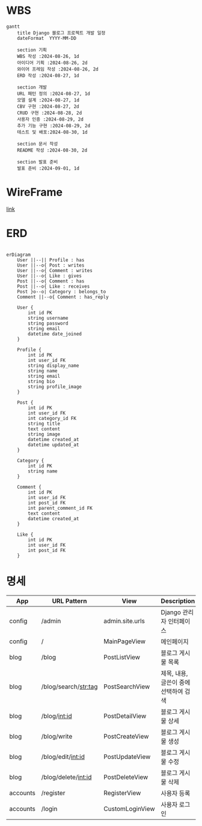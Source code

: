 # WBS

```mermaid
gantt
    title Django 블로그 프로젝트 개발 일정
    dateFormat  YYYY-MM-DD

    section 기획
    WBS 작성 :2024-08-26, 1d
    아이디어 기획 :2024-08-26, 2d
    와이어 프레임 작성 :2024-08-26, 2d
    ERD 작성 :2024-08-27, 1d

    section 개발
    URL 패턴 정의 :2024-08-27, 1d
    모델 설계 :2024-08-27, 1d
    CBV 구현 :2024-08-27, 2d
    CRUD 구현 :2024-08-28, 2d
    사용자 인증 :2024-08-29, 2d
    추가 기능 구현 :2024-08-29, 2d
    테스트 및 배포:2024-08-30, 1d

    section 문서 작성
    README 작성 :2024-08-30, 2d

    section 발표 준비
    발표 준비 :2024-09-01, 1d
```

# WireFrame

[link](https://www.figma.com/design/teJ06xvveV1K8VuVuRbss0/Untitled?node-id=0-1&t=5dxv9WNU6DnQAgnH-0)

# ERD

```mermaid

erDiagram
    User ||--|| Profile : has
    User ||--o{ Post : writes
    User ||--o{ Comment : writes
    User ||--o{ Like : gives
    Post ||--o{ Comment : has
    Post ||--o{ Like : receives
    Post }o--o| Category : belongs_to
    Comment ||--o{ Comment : has_reply

    User {
        int id PK
        string username
        string password
        string email
        datetime date_joined
    }

    Profile {
        int id PK
        int user_id FK
        string display_name
        string name
        string email
        string bio
        string profile_image
    }

    Post {
        int id PK
        int user_id FK
        int category_id FK
        string title
        text content
        string image
        datetime created_at
        datetime updated_at
    }

    Category {
        int id PK
        string name
    }

    Comment {
        int id PK
        int user_id FK
        int post_id FK
        int parent_comment_id FK
        text content
        datetime created_at
    }

    Like {
        int id PK
        int user_id FK
        int post_id FK
    } 

```
# 명세
| App      | URL Pattern                    | View                       | Description                     |
| -------- | ------------------------------ | -------------------------- | ------------------------------- |
| config   | /admin                         | admin.site.urls            | Django 관리자 인터페이스        |
| config   | /                        | MainPageView            | 메인페이지        |
| blog     | /blog                             | PostListView               | 블로그 게시물 목록              |
| blog     | /blog/search/<str:tag>                        | PostSearchView                 | 제목, 내용, 글쓴이 중에 선택하여 검색               |
| blog     | /blog/<int:id>                      | PostDetailView             | 블로그 게시물 상세              |
| blog     | /blog/write                        | PostCreateView             | 블로그 게시물 생성              |
| blog     | /blog/edit/<int:id>               | PostUpdateView             | 블로그 게시물 수정          |
| blog     | /blog/delete/<int:id>               | PostDeleteView             | 블로그 게시물 삭제              |
| accounts | /register                      | RegisterView               | 사용자 등록                     |
| accounts | /login                        | CustomLoginView            | 사용자 로그인                   |
